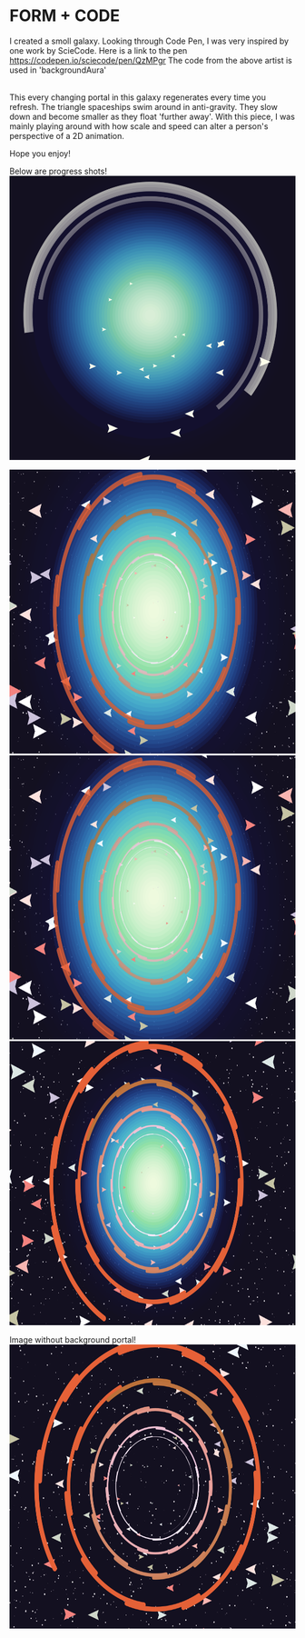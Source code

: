 # FORM + CODE

I created a smoll galaxy. Looking through Code Pen, I was very inspired by one work
by ScieCode. Here is a link to the pen https://codepen.io/sciecode/pen/QzMPgr
The code from the above artist is used in 'backgroundAura'

<br/>
This every changing portal in this galaxy regenerates every time you refresh. 
The triangle spaceships swim around in anti-gravity. 
They slow down and become smaller as they float 'further away'. With this piece, 
I was mainly playing around with how scale and speed can alter a person's perspective of a 2D animation. 

Hope you enjoy!


Below are progress shots!
<br/>
<img src="first.png" alt="first" height=500>

<img src="second.png" alt="second" height=500>

<img src="second.png" alt="second" height=500>
<img src="smallerPortal.png" alt="Smaller Portal" height=500>

Image without background portal!
<img src="third.png" alt="Without Portal" height=500>


